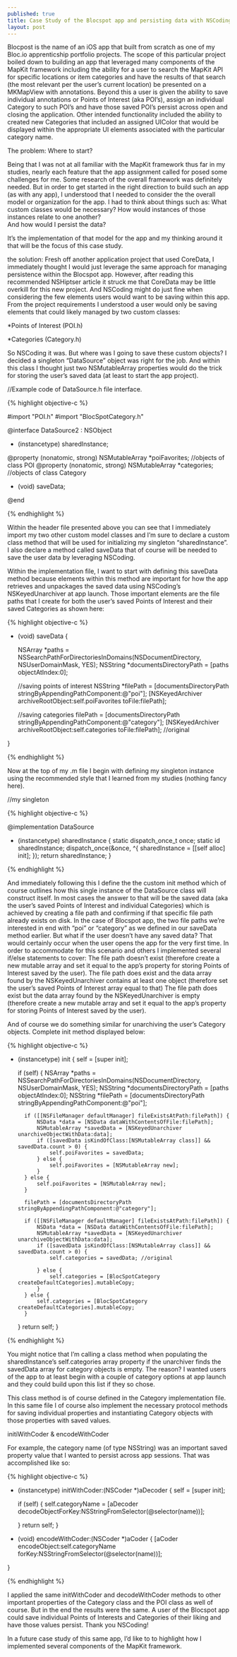 ```yaml
---
published: true
title: Case Study of the Blocspot app and persisting data with NSCoding
layout: post
---
```

Blocpost is the name of an iOS app that built from scratch as one of my Bloc.io apprenticship portfolio projects. The scope of this particular project boiled down to building an app that leveraged many components of the MapKit framework including the ability for a user to search the MapKit API for specific locations or item categories and have the results of that search (the most relevant per the user’s current location) be presented on a MKMapView with annotations. Beyond this a user is given the ability to save individual annotations or Points of Interest (aka POI’s), assign an individual Category to such POI’s and have those saved POI’s persist across open and closing the application. Other intended functionality included the ability to created new Categories that included an assigned UIColor that would be displayed within the appropriate UI elements associated with the particular category name.

The problem: Where to start?

Being that I was not at all familiar with the MapKit framework thus far in my studies, nearly each feature that the app assignment called for posed some challenges for me. Some research of the overall framework was definitely needed. But in order to get started in the right direction to build such an app (as with any app), I understood that I needed to consider the the overall model or organization for the app. I had to think about things such as: 
What custom classes would be necessary? 
How would instances of those instances relate to one another?  
And how would I persist the data? 

It’s the implementation of that model for the app and my thinking around it that will be the focus of this case study.

the solution:
Fresh off another application project that used CoreData, I immediately thought I would just leverage the same approach for managing persistence within the Blocspot app. However, after reading this recommended NSHiptser article it struck me that CoreData may be little overkill for this new project. And NSCoding might do just fine when considering the few elements users would want to be saving within this app. From the project requirements I understood a user would only be saving elements that could likely managed by two custom classes:

*Points of Interest (POI.h)

*Categories (Category.h)

So NSCoding it was. But where was I going to save these custom objects? I decided a singleton “DataSource” object was right for the job. And within this class I thought just two NSMutableArray properties would do the trick for storing the user’s saved data (at least to start the app project).

//Example code of  DataSource.h file interface.

{% highlight objective-c %}

#import "POI.h"
#import "BlocSpotCategory.h"

@interface DataSource2 : NSObject

+ (instancetype) sharedInstance;

@property (nonatomic, strong) NSMutableArray *poiFavorites; //objects of class POI
@property (nonatomic, strong) NSMutableArray *categories; //objects of class Category

- (void) saveData;


@end

{% endhighlight %}

Within the header file presented above you can see that I immediately import my two other custom model classes and I’m sure to declare a custom class method that will be used for initializing my singleton “sharedInstance”. I also declare a method called saveData that of course will be needed to save the user data by leveraging NSCoding. 

Within the implementation file, I want to start with defining this saveData method because elements within this method are important for how the app retrieves and unpackages the saved data using NSCoding’s NSKeyedUnarchiver at app launch. Those important elements are the file paths that I create for both the user’s saved Points of Interest and their saved Categories as shown here:

{% highlight objective-c %}

- (void) saveData {
    
    NSArray *paths = NSSearchPathForDirectoriesInDomains(NSDocumentDirectory, NSUserDomainMask, YES);
    NSString *documentsDirectoryPath = [paths objectAtIndex:0];
    
    //saving points of interest
    NSString *filePath = [documentsDirectoryPath stringByAppendingPathComponent:@"poi"];
    [NSKeyedArchiver archiveRootObject:self.poiFavorites toFile:filePath];
    
    //saving categories
    filePath = [documentsDirectoryPath stringByAppendingPathComponent:@"category"];
    [NSKeyedArchiver archiveRootObject:self.categories toFile:filePath]; //original

}

{% endhighlight %}

Now at the top of my .m file I begin with defining my singleton instance using the recommended style that I learned from my studies (nothing fancy here). 

//my singleton

{% highlight objective-c %}

@implementation DataSource

+ (instancetype) sharedInstance {
    static dispatch_once_t once;
    static id sharedInstance;
    dispatch_once(&once, ^{
        sharedInstance = [[self alloc] init];
    });
    return sharedInstance;
}

{% endhighlight %}

And immediately following this I define the the custom init method which of course outlines how this single instance of the DataSource class will construct itself. In most cases the answer to that will be the saved data (aka the user’s saved Points of Interest and individual Categories) which is achieved by creating a file path and confirming if that specific file path already exists on disk. In the case of Blocspot app, the two file paths we’re interested in end with “poi” or “category” as we defined in our saveData method earlier. But what if the user doesn’t have any saved data? That would certainly occur when the user opens the app for the very first time. In order to accommodate for this scenario and others I implemented several if/else statements to cover:
The file path doesn’t exist (therefore create a new mutable array and set it equal to the app’s property for storing Points of Interest saved by the user).
The file path does exist and the data array found by the NSKeyedUnarchiver contains at least one object (therefore set the user’s saved Points of Interest array equal to that)
The file path does exist but the data array found by the NSKeyedUnarchiver is empty (therefore create a new mutable array and set it equal to the app’s property for storing Points of Interest saved by the user).

And of course we do something similar for unarchiving the user’s Category objects. Complete init method displayed below:

{% highlight objective-c %}

- (instancetype) init {
    self = [super init];
    
    if (self) {
        NSArray *paths = NSSearchPathForDirectoriesInDomains(NSDocumentDirectory, NSUserDomainMask, YES);
        NSString *documentsDirectoryPath = [paths objectAtIndex:0];
        NSString *filePath = [documentsDirectoryPath stringByAppendingPathComponent:@"poi"];
        
        if ([[NSFileManager defaultManager] fileExistsAtPath:filePath]) {
            NSData *data = [NSData dataWithContentsOfFile:filePath];
            NSMutableArray *savedData = [NSKeyedUnarchiver unarchiveObjectWithData:data];
            if ([savedData isKindOfClass:[NSMutableArray class]] && savedData.count > 0) {
                self.poiFavorites = savedData;
            } else {
                self.poiFavorites = [NSMutableArray new];
            }
        } else {
            self.poiFavorites = [NSMutableArray new];
        }

        filePath = [documentsDirectoryPath stringByAppendingPathComponent:@"category"];
        
        if ([[NSFileManager defaultManager] fileExistsAtPath:filePath]) {
            NSData *data = [NSData dataWithContentsOfFile:filePath];
            NSMutableArray *savedData = [NSKeyedUnarchiver unarchiveObjectWithData:data];
            if ([savedData isKindOfClass:[NSMutableArray class]] && savedData.count > 0) {
                self.categories = savedData; //original
                
            } else {
                self.categories = [BlocSpotCategory createDefaultCategories].mutableCopy;
            }
        } else {
            self.categories = [BlocSpotCategory createDefaultCategories].mutableCopy;
        }
        
    }
    return self;
}

{% endhighlight %}

You might notice that I’m calling a class method when populating the sharedInstance’s self.categories array property if the unarchiver finds the savedData array for category objects is empty. The reason? I wanted users of the app to at least begin with a couple of category options at app launch and they could build upon this list if they so chose. 

This class method is of course defined in the Category implementation file. In this same file I of course also implement the necessary <NSCoding> protocol methods for saving individual properties and instantiating Category objects with those properties with saved values. 

initiWithCoder & encodeWithCoder

For example, the category name (of type NSString) was an important saved property value that I wanted to persist across app sessions. That was accomplished like so:

{% highlight objective-c %}

- (instancetype) initWithCoder:(NSCoder *)aDecoder {
    self = [super init];
    
    if (self) {
        self.categoryName = [aDecoder decodeObjectForKey:NSStringFromSelector(@selector(name))];
       
    }
    return self;
}


- (void) encodeWithCoder:(NSCoder *)aCoder {
    [aCoder encodeObject:self.categoryName forKey:NSStringFromSelector(@selector(name))];

}

{% endhighlight %}

I applied the same initWithCoder and decodeWithCoder methods to other important properties of the Category class and the POI class as well of course. But in the end the results were the same. A user of the Blocspot app could save individual Points of Interests and Categories of their liking and have those values persist. Thank you NSCoding!

In a future case study of this same app, I’d like to to highlight how I implemented several components of the MapKit framework.